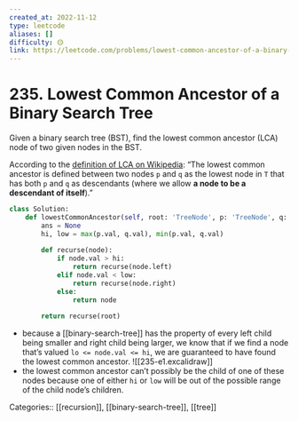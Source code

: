```yaml
---
created_at: 2022-11-12
type: leetcode
aliases: []
difficulty: 🟡
link: https://leetcode.com/problems/lowest-common-ancestor-of-a-binary-search-tree/
---
```


# 235. Lowest Common Ancestor of a Binary Search Tree

Given a binary search tree (BST), find the lowest common ancestor (LCA) node of two given nodes in the BST.

According to the [definition of LCA on Wikipedia](https://en.wikipedia.org/wiki/Lowest_common_ancestor): “The lowest common ancestor is defined between two nodes `p` and `q` as the lowest node in `T` that has both `p` and `q` as descendants (where we allow **a node to be a descendant of itself**).”

```python
class Solution:
    def lowestCommonAncestor(self, root: 'TreeNode', p: 'TreeNode', q: 'TreeNode') -> 'TreeNode':
        ans = None
        hi, low = max(p.val, q.val), min(p.val, q.val)
        
        def recurse(node):
            if node.val > hi:
                return recurse(node.left)
            elif node.val < low:
                return recurse(node.right)
            else:
                return node
        
        return recurse(root)
```

- because a [[binary-search-tree]] has the property of every left child being smaller and right child being larger, we know that if we find a node that’s valued `lo <= node.val <= hi`, we are guaranteed to have found the lowest common ancestor.
![[235-e1.excalidraw]]
- the lowest common ancestor can’t possibly be the child of one of these nodes because one of either `hi` or `low` will be out of the possible range of the child node’s children.

Categories:: [[recursion]], [[binary-search-tree]], [[tree]]
